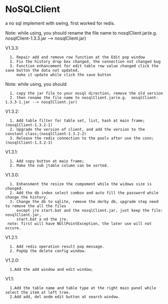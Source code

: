 NoSQLClient
===========

a no sql implement with swing, first worked for redis.

Note: while using, you should rename the file name to nosqlClient.jar(e.g.  nosqlClient-1.3.3.jar --> nosqlClient.jar)

V1.3.3:

      1. Repair add and remove row function at the Edit pop window 
      2. Fix the history drop box changed, the connection not changed bug
      3. Function enhancement for edit table row value changed click the save button the data not updated, 
         make it update while click the save button

Note: while using, you should

      1. copy the jar file to your nosql direction, remove the old version
      2. then rename the file name to nosqlClient.jar(e.g.  nosqlClient-1.3.3-1.jar --> nosqlClient.jar)
      
V1.3.2:

      1. Add table filter for table set, list, hash at main frame;(nosqlClient-1.3.2-1)
      2. Upgrade the version of client, and add the version to the constant class;(nosqlClient-1.3.2-2)
      3. Release the redis connection to the pools after use the conn;(nosqlClient-1.3.2-3)

V1.3.1:

      1. Add copy button at main frame;
      2. Make the sub jtable column can be sorted.

V1.3.0:

      1. Enhansment the resize the compoment while the widows size is changed.
      2. Add the db index select combox and auto fill the password while change the history.
      3. Change the db to sqlite, remove the derby db, upgrade step need to remove the all the files 
         except jre start.bat and the nosqlClient.jar, just keep the file: nosqlClient.jar, 
         start.bat a nd the jre.
     note: first will have NUllPointException, the later use will not occure.

V1.2.1:

      1. Add redis operation result pop message.
      2. PopUp the delete config window.

V1.2.0:

      1.Add the add window and edit window;

V1.1:

      1.Add the table name and table type at the right main panel while select the item at left tree.
      2.Add add, del andm edit button at search window.

